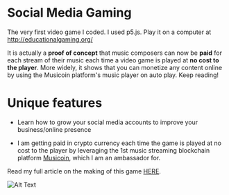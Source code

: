 # Social Media Gaming

The very first video game I coded. I used p5.js. Play it on a computer at http://educationalgaming.org/

It is actually a **proof of concept** that music composers can now be **paid** for each stream of their music each time a video game is played at **no cost to the player**. 
More widely, it shows that you can monetize any content online by using the Musicoin platform's music player on auto play. Keep reading!

# Unique features

- Learn how to grow your social media accounts to improve your business/online presence

- I am getting paid in crypto currency each time the game is played at no cost to the player by leveraging the 1st music streaming blockchain platform [Musicoin](https://goo.gl/FZnm3o), which I am an ambassador for.

Read my full article on the making of this game [HERE](https://steemit.com/game/@pascalguyon/video-game-combining-social-medias-my-music-the-blockchain-technology-education).

![Alt Text](https://github.com/ravel44/MyRogueLike1/blob/master/pascalgame1.gif)
